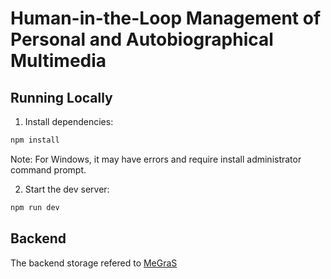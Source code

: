 # Human-in-the-Loop Management of Personal and Autobiographical Multimedia

## Running Locally

1. Install dependencies:

```sh
npm install
```

Note: For Windows, it may have errors and require install administrator command prompt.

2. Start the dev server:

```sh
npm run dev
```

## Backend

The backend storage refered to [MeGraS](https://github.com/lucaro/MeGraS)
